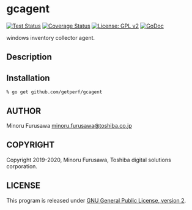 gcagent
=======

[![Test Status](https://github.com/getperf/gcagent/workflows/test/badge.svg?branch=master)][actions]
[![Coverage Status](https://coveralls.io/repos/getperf/gcagent/badge.svg?branch=master)][coveralls]
[![License: GPL v2](https://img.shields.io/badge/License-GPL%20v2-blue.svg)][license]
[![GoDoc](https://godoc.org/github.com/getperf/gcagent?status.svg)][godoc]

[actions]: https://github.com/getperf/gcagent/actions?workflow=test
[coveralls]: https://coveralls.io/r/getperf/gcagent?branch=master
[license]: https://github.com/getperf/gcagent/blob/master/LICENSE
[godoc]: https://godoc.org/github.com/getperf/gcagent

windows inventory collector agent.

## Description

## Installation

```console
% go get github.com/getperf/gcagent
```

## AUTHOR

Minoru Furusawa <minoru.furusawa@toshiba.co.jp>

## COPYRIGHT

Copyright 2019-2020, Minoru Furusawa, Toshiba digital solutions corporation.

## LICENSE

This program is released under [GNU General Public License, version 2](http://www.gnu.org/licenses/gpl-2.0.html).
